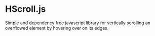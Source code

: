 HScroll.js
==========

Simple and dependency free javascript library for vertically scrolling an overflowed element by hovering over on its edges.
